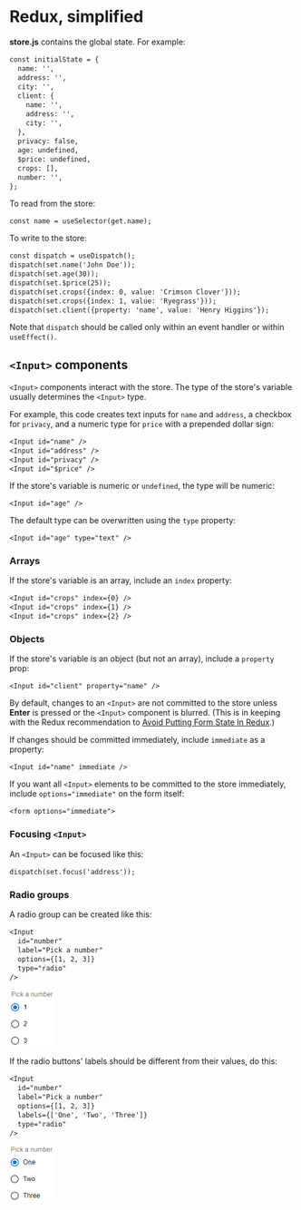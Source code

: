# Redux, simplified

**store.js** contains the global state.  For example:

```
const initialState = {
  name: '',
  address: '',
  city: '',
  client: {
    name: '',
    address: '',
    city: '',
  },
  privacy: false,
  age: undefined,
  $price: undefined,
  crops: [],
  number: '',
};
```

To read from the store:
```
const name = useSelector(get.name);
```

To write to the store:
```
const dispatch = useDispatch();
dispatch(set.name('John Doe'));
dispatch(set.age(30));
dispatch(set.$price(25));
dispatch(set.crops({index: 0, value: 'Crimson Clover'}));
dispatch(set.crops({index: 1, value: 'Ryegrass'}));
dispatch(set.client({property: 'name', value: 'Henry Higgins'});
```

Note that `dispatch` should be called only within an event handler or within `useEffect()`.

## `<Input>` components ##

`<Input>` components interact with the store.  The type of the store's variable usually determines the `<Input>` type.

For example, this code creates text inputs for `name` and `address`, a checkbox for `privacy`, and a numeric type for `price` with a prepended dollar sign:
```
<Input id="name" />
<Input id="address" />
<Input id="privacy" />
<Input id="$price" />
```

If the store's variable is numeric or `undefined`, the type will be numeric:
```
<Input id="age" />
```

The default type can be overwritten using the `type` property:
```
<Input id="age" type="text" />
```

### Arrays ###
If the store's variable is an array, include an `index` property:
```
<Input id="crops" index={0} />
<Input id="crops" index={1} />
<Input id="crops" index={2} />
```

### Objects ###
If the store's variable is an object (but not an array), include a `property` prop:
```
<Input id="client" property="name" />
```

By default, changes to an `<Input>` are not committed to the store unless **Enter** is pressed or the `<Input>` component is blurred.  (This is in keeping with the Redux recommendation to [Avoid Putting Form State In Redux](https://redux.js.org/style-guide/#avoid-putting-form-state-in-redux).)

If changes should be committed immediately, include `immediate` as a property:
```
<Input id="name" immediate />
```

If you want all `<Input>` elements to be committed to the store immediately, include `options="immediate"` on the form itself:
```
<form options="immediate">
```

### Focusing `<Input>` ###
An `<Input>` can be focused like this:
```
dispatch(set.focus('address'));
```

### Radio groups ###
A radio group can be created like this:
```
<Input
  id="number"
  label="Pick a number"
  options={[1, 2, 3]}
  type="radio"
/>
```
![Output](https://raw.githubusercontent.com/rickhitchcock/redux-app/master/images/RadioButton1.png)

If the radio buttons' labels should be different from their values, do this:
```
<Input
  id="number"
  label="Pick a number"
  options={[1, 2, 3]}
  labels={['One', 'Two', 'Three']}
  type="radio"
/>
```
![Output](https://raw.githubusercontent.com/rickhitchcock/redux-app/master/images/RadioButton2.png)